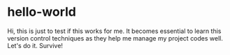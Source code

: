 # hello-world

Hi, this is just to test if this works for me. It becomes essential to learn this version control techniques as they help me manage my project codes well. Let's do it. Survive!
